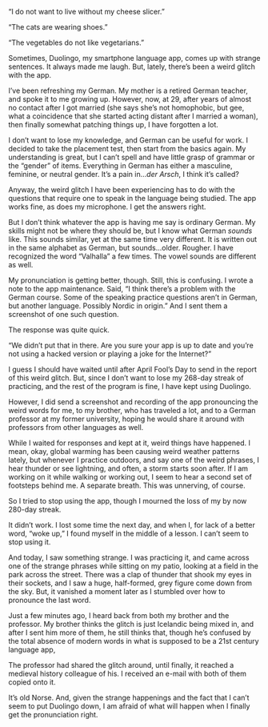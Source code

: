 “I do not want to live without my cheese slicer.”



“The cats are wearing shoes.”



“The vegetables do not like vegetarians.”


Sometimes, Duolingo, my smartphone language app, comes up with strange sentences. It always made me laugh. But, lately, there’s been a weird glitch with the app.



I’ve been refreshing my German. My mother is a retired German teacher, and spoke it to me growing up. However, now, at 29, after years of almost no contact after I got married (she says she’s not homophobic, but gee, what a coincidence that she started acting distant after I married a woman), then finally somewhat patching things up, I have forgotten a lot.



I don’t want to lose my knowledge, and German can be useful for work. I decided to take the placement test, then start from the basics again. My understanding is great, but I can’t spell and have little grasp of grammar or the “gender” of items. Everything in German has either a masculine, feminine, or neutral gender. It’s a pain in...*der Arsch*, I think it’s called?



Anyway, the weird glitch I have been experiencing has to do with the questions that require one to speak in the language being studied. The app works fine, as does my microphone. I get the answers right.



But I don’t think whatever the app is having me say is ordinary German. My skills might not be where they should be, but I know what German *sounds* like. This sounds similar, yet at the same time very different. It is written out in the same alphabet as German, but sounds...older. Rougher. I have recognized the word “Valhalla” a few times. The vowel sounds are different as well.


My pronunciation is getting better, though. Still, this is confusing. I wrote a note to the app maintenance. Said, “I think there’s a problem with the German course. Some of the speaking practice questions aren’t in German, but another language. Possibly Nordic in origin.” And I sent them a screenshot of one such question.



The response was quite quick.



“We didn’t put that in there. Are you sure your app is up to date and you’re not using a hacked version or playing a joke for the Internet?”



I guess I should have waited until after April Fool’s Day to send in the report of this weird glitch. But, since I don’t want to lose my 268-day streak of practicing, and the rest of the program is fine, I have kept using Duolingo.



However, I did send a screenshot and recording of the app pronouncing the weird words for me, to my brother, who has traveled a lot, and to a German professor at my former university, hoping he would share it around with professors from other languages as well.



While I waited for responses and kept at it, weird things have happened. I mean, okay, global warming has been causing weird weather patterns lately, but whenever I practice outdoors, and say one of the weird phrases, I hear thunder or see lightning, and often, a storm starts soon after. If I am working on it while walking or working out, I seem to hear a second set of footsteps behind me. A separate breath. This was unnerving, of course.




So I tried to stop using the app, though I mourned the loss of my by now 280-day streak.




It didn’t work. I lost some time the next day, and when I, for lack of a better word, “woke up,” I found myself in the middle of a lesson. I can’t seem to stop using it.



And today, I saw something strange. I was practicing it, and came across one of the strange phrases while sitting on my patio, looking at a field in the park across the street. There was a clap of thunder that shook my eyes in their sockets, and I saw a huge, half-formed, grey figure come down from the sky. But, it vanished a moment later as I stumbled over how to pronounce the last word.



Just a few minutes ago, I heard back from both my brother and the professor. My brother thinks the glitch is just Icelandic being mixed in, and after I sent him more of them, he still thinks that, though he’s confused by the total absence of modern words in what is supposed to be a 21st century language app,



The professor had shared the glitch around, until finally, it reached a medieval history colleague of his. I received an e-mail with both of them copied onto it.



It’s old Norse. And, given the strange happenings and the fact that I can’t seem to put Duolingo down, I am afraid of what will happen when I finally get the pronunciation right.